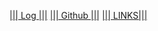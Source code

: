 [||| Log |||](TXT/mylog.txt) [||| Github |||](https://github.com/sincostandra/os242) [||| LINKS||| ](links.md)
